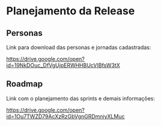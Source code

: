 # Planejamento da Release

## Personas
Link para download das personas e jornadas cadastradas:

https://drive.google.com/open?id=19NkDOuc_DfVgUjpERWHHBUcVIBfsW3tX

## Roadmap
Link com o planejamento das sprints e demais informações:

https://drive.google.com/open?id=1Ou7TWZD79AcXzRzGbVgnGRDmniyXLMuc


